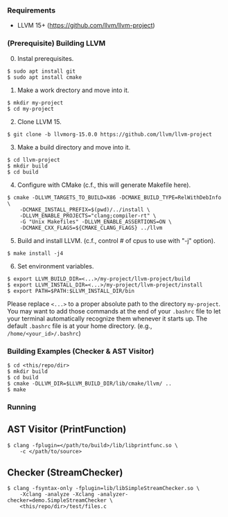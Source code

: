 ### Requirements

- LLVM 15+ (https://github.com/llvm/llvm-project)

### (Prerequisite) Building LLVM

0. Instal prerequisites.

```
$ sudo apt install git
$ sudo apt install cmake
```

1. Make a work drectory and move into it.

```
$ mkdir my-project
$ cd my-project
```

2. Clone LLVM 15.

```
$ git clone -b llvmorg-15.0.0 https://github.com/llvm/llvm-project
```

3. Make a build directory and move into it.

```
$ cd llvm-project
$ mkdir build
$ cd build
```

4. Configure with CMake (c.f., this will generate Makefile here).

```
$ cmake -DLLVM_TARGETS_TO_BUILD=X86 -DCMAKE_BUILD_TYPE=RelWithDebInfo \
    -DCMAKE_INSTALL_PREFIX=$(pwd)/../install \
    -DLLVM_ENABLE_PROJECTS="clang;compiler-rt" \
    -G "Unix Makefiles" -DLLVM_ENABLE_ASSERTIONS=ON \
    -DCMAKE_CXX_FLAGS=${CMAKE_CLANG_FLAGS} ../llvm
```

5. Build and install LLVM. (c.f., control # of cpus to use with "-j" option).

```
$ make install -j4
```

6. Set environment variables.

```
$ export LLVM_BUILD_DIR=<...>/my-project/llvm-project/build
$ export LLVM_INSTALL_DIR=<...>/my-project/llvm-project/install
$ export PATH=$PATH:$LLVM_INSTALL_DIR/bin
```

Please replace `<...>` to a proper absolute path to the directory `my-project`.
You may want to add those commands at the end of your `.bashrc` file to let your
terminal automatically recognize them whenever it starts up.  The default
`.bashrc` file is at your home directory. (e.g., `/home/<your_id>/.bashrc`)

### Building Examples (Checker & AST Visitor)

```
$ cd <this/repo/dir>
$ mkdir build
$ cd build
$ cmake -DLLVM_DIR=$LLVM_BUILD_DIR/lib/cmake/llvm/ ..
$ make
```

### Running

## AST Visitor (PrintFunction)

```
$ clang -fplugin=</path/to/build>/lib/libprintfunc.so \
    -c </path/to/source> 
```

## Checker (StreamChecker)

```
$ clang -fsyntax-only -fplugin=lib/libSimpleStreamChecker.so \
    -Xclang -analyze -Xclang -analyzer-checker=demo.SimpleStreamChecker \
    <this/repo/dir>/test/files.c
```
